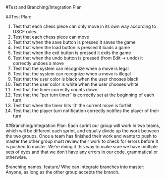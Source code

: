 #Test and Branching/Integration Plan

##Test Plan:
1.	Test that each chess piece can only move in its own way according to USCF rules
2.	Test that each chess piece can move
3.	Test that when the save button is pressed it saves the game
4.	Test that when the load button is pressed it loads a game
5.	Test that when the exit button is pressed it exits the game
6.	Test that when the undo button is pressed (from Edit -> undo) it correctly undoes a move
7.	Test that the system can recognize when a move is legal
8.	Test that the system can recognize when a move is illegal
9.	Test that the user color is black when the user chooses black
10.	Test that the user color is white when the user chooses white
11.	Test that the timer correctly counts down
12.	Test that the “per turn timer” is correctly set at the beginning of each turn
13.	Test that when the timer hits ‘0’ the current move is forfeit
14.	Test that the player turn notification correctly notifies the player of their turn


##Branching/Integration Plan:
Each sprint our group will work in two teams, which will be different each sprint, and equally divide up the work between 
the two groups. Once a team has finished their work and wants to push to master the other group must review their work to 
check for errors before it is pushed to master. We’re doing it this way to make sure we have multiple sets of eyes and 
that we don’t have any errors in our code, grammatical or otherwise. 

Branching names: feature/<name of feature>
Who can integrate branches into master: Anyone, as long as the other group accepts the branch.
